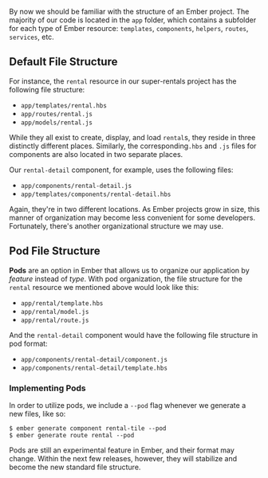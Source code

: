 By now we should be familiar with the structure of an Ember project. The majority of our code is located in the `app` folder, which contains a subfolder for each type of Ember resource: `templates`, `components`, `helpers`, `routes`, `services`, etc. 

## Default File Structure

For instance, the `rental` resource in our super-rentals project has the following file structure:

* `app/templates/rental.hbs`
* `app/routes/rental.js`
* `app/models/rental.js`

While they all exist to create, display, and load `rental`s, they reside in three distinctly different places. Similarly, the corresponding`.hbs` and `.js` files for components are also located in two separate places. 

Our `rental-detail` component, for example, uses the following files:

* `app/components/rental-detail.js`
* `app/templates/components/rental-detail.hbs`

Again, they're in two different locations. As Ember projects grow in size, this manner of organization may become less convenient for some developers. Fortunately, there's another organizational structure we may use.

## Pod File Structure

**Pods** are an option in Ember that allows us to organize our application by _feature_ instead of _type_. With pod organization, the file structure for the `rental` resource we mentioned above would look like this:

* `app/rental/template.hbs`
* `app/rental/model.js`
* `app/rental/route.js`

And the `rental-detail` component would have the following file structure in pod format:

* `app/components/rental-detail/component.js`
* `app/components/rental-detail/template.hbs`

### Implementing Pods

In order to utilize pods, we include a `--pod` flag whenever we generate a new files, like so:

```
$ ember generate component rental-tile --pod
$ ember generate route rental --pod
```

Pods are still an experimental feature in Ember, and their format may change. Within the next few releases, however, they will stabilize and become the new standard file structure.
